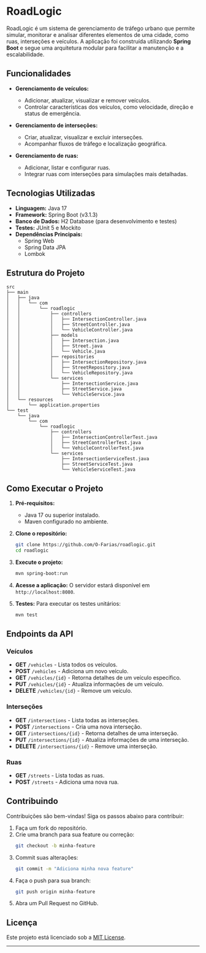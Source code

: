 # RoadLogic

RoadLogic é um sistema de gerenciamento de tráfego urbano que permite simular, monitorar e analisar diferentes elementos de uma cidade, como ruas, interseções e veículos. A aplicação foi construída utilizando **Spring Boot** e segue uma arquitetura modular para facilitar a manutenção e a escalabilidade.

## Funcionalidades

- **Gerenciamento de veículos:**
  - Adicionar, atualizar, visualizar e remover veículos.
  - Controlar características dos veículos, como velocidade, direção e status de emergência.

- **Gerenciamento de interseções:**
  - Criar, atualizar, visualizar e excluir interseções.
  - Acompanhar fluxos de tráfego e localização geográfica.

- **Gerenciamento de ruas:**
  - Adicionar, listar e configurar ruas.
  - Integrar ruas com interseções para simulações mais detalhadas.


## Tecnologias Utilizadas

- **Linguagem:** Java 17
- **Framework:** Spring Boot (v3.1.3)
- **Banco de Dados:** H2 Database (para desenvolvimento e testes)
- **Testes:** JUnit 5 e Mockito
- **Dependências Principais:**
  - Spring Web
  - Spring Data JPA
  - Lombok

## Estrutura do Projeto

```plaintext
src
├── main
│   ├── java
│   │   └── com
│   │       └── roadlogic
│   │           ├── controllers
│   │           │   ├── IntersectionController.java
│   │           │   ├── StreetController.java
│   │           │   └── VehicleController.java
│   │           ├── models
│   │           │   ├── Intersection.java
│   │           │   ├── Street.java
│   │           │   └── Vehicle.java
│   │           ├── repositories
│   │           │   ├── IntersectionRepository.java
│   │           │   ├── StreetRepository.java
│   │           │   └── VehicleRepository.java
│   │           └── services
│   │               ├── IntersectionService.java
│   │               ├── StreetService.java
│   │               └── VehicleService.java
│   └── resources
│       └── application.properties
└── test
    └── java
        └── com
            └── roadlogic
                ├── controllers
                │   ├── IntersectionControllerTest.java
                │   ├── StreetControllerTest.java
                │   └── VehicleControllerTest.java
                └── services
                    ├── IntersectionServiceTest.java
                    ├── StreetServiceTest.java
                    └── VehicleServiceTest.java
```

## Como Executar o Projeto

1. **Pré-requisitos:**
   - Java 17 ou superior instalado.
   - Maven configurado no ambiente.

2. **Clone o repositório:**
   ```bash
   git clone https://github.com/O-Farias/roadlogic.git
   cd roadlogic
   ```

3. **Execute o projeto:**
   ```bash
   mvn spring-boot:run
   ```

4. **Acesse a aplicação:**
   O servidor estará disponível em `http://localhost:8080`.

5. **Testes:**
   Para executar os testes unitários:
   ```bash
   mvn test
   ```

## Endpoints da API

### Veículos
- **GET** `/vehicles` - Lista todos os veículos.
- **POST** `/vehicles` - Adiciona um novo veículo.
- **GET** `/vehicles/{id}` - Retorna detalhes de um veículo específico.
- **PUT** `/vehicles/{id}` - Atualiza informações de um veículo.
- **DELETE** `/vehicles/{id}` - Remove um veículo.

### Interseções
- **GET** `/intersections` - Lista todas as interseções.
- **POST** `/intersections` - Cria uma nova interseção.
- **GET** `/intersections/{id}` - Retorna detalhes de uma interseção.
- **PUT** `/intersections/{id}` - Atualiza informações de uma interseção.
- **DELETE** `/intersections/{id}` - Remove uma interseção.

### Ruas
- **GET** `/streets` - Lista todas as ruas.
- **POST** `/streets` - Adiciona uma nova rua.

## Contribuindo

Contribuições são bem-vindas! Siga os passos abaixo para contribuir:

1. Faça um fork do repositório.
2. Crie uma branch para sua feature ou correção:
   ```bash
   git checkout -b minha-feature
   ```
3. Commit suas alterações:
   ```bash
   git commit -m "Adiciona minha nova feature"
   ```
4. Faça o push para sua branch:
   ```bash
   git push origin minha-feature
   ```
5. Abra um Pull Request no GitHub.

## Licença

Este projeto está licenciado sob a [MIT License](LICENSE).

---


